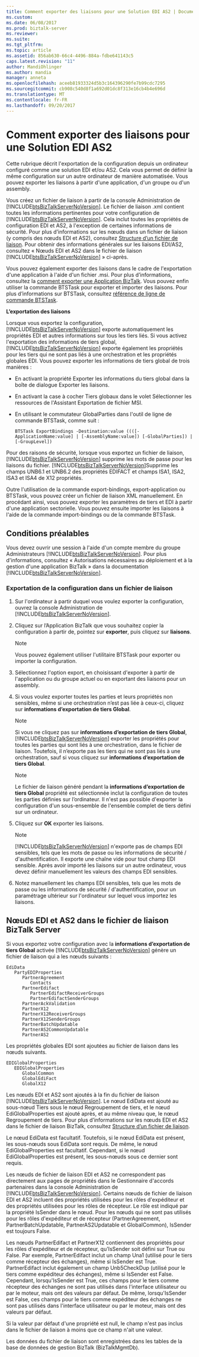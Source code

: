 ```yaml
---
title: Comment exporter des liaisons pour une Solution EDI AS2 | Documents Microsoft
ms.custom: 
ms.date: 06/08/2017
ms.prod: biztalk-server
ms.reviewer: 
ms.suite: 
ms.tgt_pltfrm: 
ms.topic: article
ms.assetid: 856ab630-66c4-4496-884a-fdbe641143c5
caps.latest.revision: "11"
author: MandiOhlinger
ms.author: mandia
manager: anneta
ms.openlocfilehash: aceeb81933324d5b3c164396290fe7b99cdc7295
ms.sourcegitcommit: cb908c540d8f1a692d01dc8f313e16cb4b4e696d
ms.translationtype: MT
ms.contentlocale: fr-FR
ms.lasthandoff: 09/20/2017
---
```

# <a name="how-to-export-bindings-for-an-edi-as2-solution"></a>Comment exporter des liaisons pour une Solution EDI AS2
Cette rubrique décrit l'exportation de la configuration depuis un ordinateur configuré comme une solution EDI et/ou AS2. Cela vous permet de définir la même configuration sur un autre ordinateur de manière automatisée. Vous pouvez exporter les liaisons à partir d'une application, d'un groupe ou d'un assembly.  
  
 Vous créez un fichier de liaison à partir de la console Administration de [!INCLUDE[btsBizTalkServerNoVersion](../includes/btsbiztalkservernoversion-md.md)]. Le fichier de liaison .xml contient toutes les informations pertinentes pour votre configuration de [!INCLUDE[btsBizTalkServerNoVersion](../includes/btsbiztalkservernoversion-md.md)]. Cela inclut toutes les propriétés de configuration EDI et AS2, à l'exception de certaines informations de sécurité. Pour plus d’informations sur les nœuds dans un fichier de liaison (y compris des nœuds EDI et AS2), consultez [Structure d’un fichier de liaison](../core/structure-of-a-binding-file.md). Pour obtenir des informations générales sur les liaisons EDI/AS2, consultez « Nœuds EDI et AS2 dans le fichier de liaison [!INCLUDE[btsBizTalkServerNoVersion](../includes/btsbiztalkservernoversion-md.md)] » ci-après.  
  
 Vous pouvez également exporter des liaisons dans le cadre de l'exportation d'une application à l'aide d'un fichier .msi. Pour plus d’informations, consultez la [comment exporter une Application BizTalk](../core/how-to-export-a-biztalk-application.md). Vous pouvez enfin utiliser la commande BTSTask pour exporter et importer des liaisons. Pour plus d’informations sur BTSTask, consultez [référence de ligne de commande BTSTask](../core/btstask-command-line-reference.md).  
  
 **L’exportation des liaisons**  
  
 Lorsque vous exportez la configuration, [!INCLUDE[btsBizTalkServerNoVersion](../includes/btsbiztalkservernoversion-md.md)] exporte automatiquement les propriétés EDI et autres informations sur tous les tiers liés. Si vous activez l'exportation des informations de tiers global, [!INCLUDE[btsBizTalkServerNoVersion](../includes/btsbiztalkservernoversion-md.md)] exporte également les propriétés pour les tiers qui ne sont pas liés à une orchestration et les propriétés globales EDI. Vous pouvez exporter les informations de tiers global de trois manières :  
  
-   En activant la propriété Exporter les informations du tiers global dans la boîte de dialogue Exporter les liaisons.  
  
-   En activant la case à cocher Tiers globaux dans le volet Sélectionner les ressources de l'Assistant Exportation de fichier MSI.  
  
-   En utilisant le commutateur GlobalParties dans l'outil de ligne de commande BTSTask, comme suit :  
  
    ```  
    BTSTask ExportBindings -Destination:value ((([-ApplicationName:value] | [-AssemblyName:value]) [-GlobalParties]) | [-GroupLevel])  
    ```  
  
 Pour des raisons de sécurité, lorsque vous exportez un fichier de liaison, [!INCLUDE[btsBizTalkServerNoVersion](../includes/btsbiztalkservernoversion-md.md)] supprime les mots de passe pour les liaisons du fichier. [!INCLUDE[btsBizTalkServerNoVersion](../includes/btsbiztalkservernoversion-md.md)]Supprime les champs UNB6.1 et UNB6.2 des propriétés EDIFACT et champs ISA1, ISA2, ISA3 et ISA4 de X12 propriétés.  
  
 Outre l'utilisation de la commande export-bindings, export-application ou BTSTask, vous pouvez créer un fichier de liaison XML manuellement. En procédant ainsi, vous pouvez exporter les paramètres de tiers et EDI à partir d'une application sectorielle. Vous pouvez ensuite importer les liaisons à l'aide de la commande import-bindings ou de la commande BTSTask.  
  
## <a name="prerequisites"></a>Conditions préalables  
 Vous devez ouvrir une session à l'aide d'un compte membre du groupe Administrateurs [!INCLUDE[btsBizTalkServerNoVersion](../includes/btsbiztalkservernoversion-md.md)]. Pour plus d'informations, consultez « Autorisations nécessaires au déploiement et à la gestion d'une application BizTalk » dans la documentation [!INCLUDE[btsBizTalkServerNoVersion](../includes/btsbiztalkservernoversion-md.md)].  
  
### <a name="exporting-the-configuration-into-a-binding-file"></a>Exportation de la configuration dans un fichier de liaison  
  
1.  Sur l'ordinateur à partir duquel vous voulez exporter la configuration, ouvrez la console Administration de [!INCLUDE[btsBizTalkServerNoVersion](../includes/btsbiztalkservernoversion-md.md)].  
  
2.  Cliquez sur l’Application BizTalk que vous souhaitez copier la configuration à partir de, pointez sur **exporter**, puis cliquez sur **liaisons**.  
  
    > [!NOTE]
    >  Vous pouvez également utiliser l'utilitaire BTSTask pour exporter ou importer la configuration.  
  
3.  Sélectionnez l'option export, en choisissant d'exporter à partir de l'application ou du groupe actuel ou en exportant des liaisons pour un assembly.  
  
4.  Si vous voulez exporter toutes les parties et leurs propriétés non sensibles, même si une orchestration n’est pas liée à ceux-ci, cliquez sur **informations d’exportation de tiers Global**.  
  
    > [!NOTE]
    >  Si vous ne cliquez pas sur **informations d’exportation de tiers Global**, [!INCLUDE[btsBizTalkServerNoVersion](../includes/btsbiztalkservernoversion-md.md)] exporter les propriétés pour toutes les parties qui sont liés à une orchestration, dans le fichier de liaison. Toutefois, il n’exporte pas les tiers qui ne sont pas liés à une orchestration, sauf si vous cliquez sur **informations d’exportation de tiers Global**.  
  
    > [!NOTE]
    >  Le fichier de liaison généré pendant la **informations d’exportation de tiers Global** propriété est sélectionnée inclut la configuration de toutes les parties définies sur l’ordinateur. Il n'est pas possible d'exporter la configuration d'un sous-ensemble de l'ensemble complet de tiers défini sur un ordinateur.  
  
5.  Cliquez sur **OK** exporter les liaisons.  
  
    > [!NOTE]
    >  [!INCLUDE[btsBizTalkServerNoVersion](../includes/btsbiztalkservernoversion-md.md)] n'exporte pas de champs EDI sensibles, tels que les mots de passe ou les informations de sécurité / d'authentification. Il exporte une chaîne vide pour tout champ EDI sensible. Après avoir importé les liaisons sur un autre ordinateur, vous devez définir manuellement les valeurs des champs EDI sensibles.  
  
6.  Notez manuellement les champs EDI sensibles, tels que les mots de passe ou les informations de sécurité / d'authentification, pour un paramétrage ultérieur sur l'ordinateur sur lequel vous importez les liaisons.  
  
## <a name="edi-and-as2-nodes-in-the-biztalk-server-binding-file"></a>Nœuds EDI et AS2 dans le fichier de liaison BizTalk Server  
 Si vous exportez votre configuration avec la **informations d’exportation de tiers Global** activée [!INCLUDE[btsBizTalkServerNoVersion](../includes/btsbiztalkservernoversion-md.md)] génère un fichier de liaison qui a les nœuds suivants :  
  
```  
EdiData  
   PartyEDIProperties  
      PartnerAgreement  
         Contacts  
      PartnerEdifact  
         PartnerEdifactReceiverGroups  
         PartnerEdifactSenderGroups  
      PartnerAckValidation  
      PartnerX12  
      PartnerX12ReceiverGroups  
      PartnerX12SenderGroups  
      PartnerBatchUpdatable  
      PartnerAS2CommonUpdatable  
      PartnerAS2  
```  
  
 Les propriétés globales EDI sont ajoutées au fichier de liaison dans les nœuds suivants.  
  
```  
EDIGlobalProperties  
   EDIGlobalProperties  
      GlobalCommon  
      GlobalEdiFact  
      GlobalX12  
```  
  
 Les nœuds EDI et AS2 sont ajoutés à la fin du fichier de liaison [!INCLUDE[btsBizTalkServerNoVersion](../includes/btsbiztalkservernoversion-md.md)]. Le nœud EdiData est ajouté au sous-nœud Tiers sous le nœud Regroupement de tiers, et le nœud EdiGlobalProperties est ajouté après, et au même niveau que, le nœud Regroupement de tiers. Pour plus d’informations sur les nœuds EDI et AS2 dans le fichier de liaison BizTalk, consultez [Structure d’un fichier de liaison](../core/structure-of-a-binding-file.md).  
  
 Le nœud EdiData est facultatif. Toutefois, si le nœud EdiData est présent, les sous-nœuds sous EdiData sont requis. De même, le nœud EdiGlobalProperties est facultatif. Cependant, si le nœud EdiGlobalProperties est présent, les sous-nœuds sous ce dernier sont requis.  
  
 Les nœuds de fichier de liaison EDI et AS2 ne correspondent pas directement aux pages de propriétés dans le Gestionnaire d'accords partenaires dans la console Administration de [!INCLUDE[btsBizTalkServerNoVersion](../includes/btsbiztalkservernoversion-md.md)]. Certains nœuds de fichier de liaison EDI et AS2 incluent des propriétés utilisées pour les rôles d'expéditeur et des propriétés utilisées pour les rôles de récepteur. Le rôle est indiqué par la propriété IsSender dans le nœud. Pour les nœuds qui ne sont pas utilisés pour les rôles d'expéditeur et de récepteur (PartnerAgreement, PartnerBatchUpdatable, PartnerAS2Updatable et GlobalCommon), IsSender est toujours False.  
  
 Les nœuds PartnerEdifact et PartnerX12 contiennent des propriétés pour les rôles d'expéditeur et de récepteur, qu'IsSender soit défini sur True ou False. Par exemple, PartnerEdifact inclut un champ Una1 (utilisé pour le tiers comme récepteur des échanges), même si IsSender est True. PartnerEdifact inclut également un champ Unb5CheckDup (utilisé pour le tiers comme expéditeur des échanges), même si IsSender est False. Cependant, lorsqu'IsSender est True, ces champs pour le tiers comme récepteur des échanges ne sont pas utilisés dans l'interface utilisateur ou par le moteur, mais ont des valeurs par défaut. De même, lorsqu'IsSender est False, ces champs pour le tiers comme expéditeur des échanges ne sont pas utilisés dans l'interface utilisateur ou par le moteur, mais ont des valeurs par défaut.  
  
 Si la valeur par défaut d'une propriété est null, le champ n'est pas inclus dans le fichier de liaison à moins que ce champ n'ait une valeur.  
  
 Les données du fichier de liaison sont enregistrées dans les tables de la base de données de gestion BizTalk (BizTalkMgmtDb).
